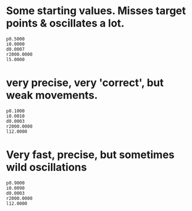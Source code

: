 # Some starting values. Misses target points & oscillates a lot.

```
p0.5000
i0.0000
d0.0007
r2000.0000
l5.0000
```

# very precise, very 'correct', but weak movements.

```
p0.1000
i0.0010
d0.0003
r2000.0000
l12.0000
```

# Very fast, precise, but sometimes wild oscillations

```
p0.9000
i0.0090
d0.0003
r2000.0000
l12.0000
```
